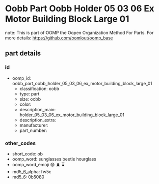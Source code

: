 # Oobb Part Oobb Holder 05 03 06 Ex Motor Building Block Large 01  

note: This is part of OOMP the Oopen Organization Method For Parts. For more details: https://github.com/oomlout/oomp_base

##  part details





### id
* oomp_id: oobb_part_oobb_holder_05_03_06_ex_motor_building_block_large_01
  * classification: oobb
  * type: part
  * size: oobb
  * color: 
  * description_main: holder_05_03_06_ex_motor_building_block_large_01
  * description_extra: 
  * manufacturer: 
  * part_number: 

### other_codes
* short_code: ob
* oomp_word: sunglasses beetle hourglass
* oomp_word_emoji :sunglasses: :beetle: :hourglass:
* md5_6_alpha: fw5c
* md5_6: 0b5080